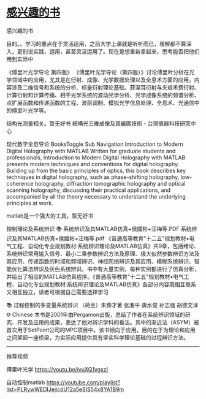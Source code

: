 # [感兴趣的书](https://github.com/cutepig123/gitblog/issues/33)

感兴趣的书

目的。。学习的重点在于灵活运用，之前大学上课就是听听而已，理解都不算深入，更别说实践，运用，甚至灵活运用了。现在是想重新拿起来，思考能否把他们用到实际中

《傅里叶光学导论 第四版》
《傅里叶光学导论（第四版）》讨论傅里叶分析在光学领域中的应用，尤其是在衍射、成像、光学数据处理以及全息术方面的应用。内容涉及二维信号和系统的分析、标量衍射理论基础、菲涅耳衍射与夫琅禾费衍射、计算衍射和计算传播、相干光学系统的波动光学分析、光学成像系统的频谱分析、点扩展函数和传递函数的工程、波前调制、模拟光学信息处理、全息术、光通信中的傅里叶光学等。

结构光测量相关。暂无好书
結構光三維成像及其編碼技術 - 台灣儀器科技研究中心

现代数字全息导论
BooksToggle Sub Navigation
Introduction to Modern Digital Holography with MATLAB
Written for graduate students and professionals, Introduction to Modern Digital Holography with MATLAB presents modern techniques and conventions for digital holography. Building up from the basic principles of optics, this book describes key techniques in digital holography, such as phase-shifting holography, low-coherence holography, diffraction tomographic holography and optical scanning holography, discussing their practical applications, and accompanied by all the theory necessary to understand the underlying principles at work.

matlab是一个强大的工具，暂无好书

控制理论及系统辨识
📚 系统辨识及其MATLAB仿真+侯媛彬+汪梅等.PDF
系统辨识及其MATLAB仿真+侯媛彬+汪梅等.pdf
《普通高等教育"十二五"规划教材•电气工程、自动化专业规划教材:系统辨识理论及MATLAB仿真》共9章，包括绪论、系统辨识常用输入信号、最小二乘参数辨识方法及原理、极大似然参数辨识方法及其应用、传递函数的时域和频域辨识、神经网络辨识及其应用、模糊系统辨识、智能优化算法辨识及灰色系统辨识。书中有大量实例，每种实例都进行了仿真分析，并给出了相应的MATLAB仿真程序。《普通高等教育"十二五"规划教材•电气工程、自动化专业规划教材:系统辨识理论及MATLAB仿真》各部分内容既相互联系又相互独立，读者可根据自己需要选择学习

📚 过程控制的多变量系统辨识
（荷兰）朱豫才著  张湘平  虞水俊  孙志强  胡德文译
🌐 Chinese
本书是2001年由Pergamon出版，总结了作者在系统辨识领域的研究、开发及应用的成果，表达了他对辨识学科的看法。其中的渐近法（ASYM）被首次用于SetPoint公司的MPC项目中。该书倾向于应用，目的在于为理论和应用之间架起一座桥梁，为实际应用提供具有坚实科学理论基础的过程辨识方法。






---

推荐视频

傅里叶光学
https://youtu.be/ivuXQ1vgxzI

自动控制matlab
https://youtube.com/playlist?list=PLRywWEDIJejicdU12a5eSIS54x8YA1B9m